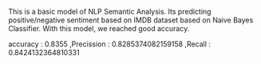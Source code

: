 This is a basic model of NLP Semantic Analysis. Its predicting positive/negative sentiment based on IMDB dataset based on Naive Bayes Classifier.
With this model, we reached good accuracy.  

accuracy : 0.8355 ,Precission : 0.8285374082159158 ,Recall : 0.8424132364810331
